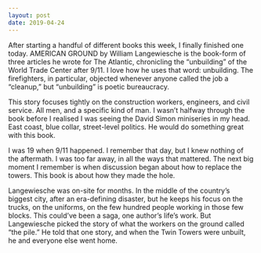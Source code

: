 ```yaml
---
layout: post
date: 2019-04-24
---
```


After starting a handful of different books this week, I finally finished one today. AMERICAN GROUND by William Langewiesche is the book-form of three articles he wrote for The Atlantic, chronicling the “unbuilding” of the World Trade Center after 9/11. I love how he uses that word: unbuilding. The firefighters, in particular, objected whenever anyone called the job a “cleanup,” but “unbuilding” is poetic bureaucracy. 

This story focuses tightly on the construction workers, engineers, and civil service. All men, and a specific kind of man. I wasn’t halfway through the book before I realised I was seeing the David Simon miniseries in my head. East coast, blue collar, street-level politics. He would do something great with this book. 

I was 19 when 9/11 happened. I remember that day, but I knew nothing of the aftermath. I was too far away, in all the ways that mattered. The next big moment I remember is when discussion began about how to replace the towers. This book is about how they made the hole.

Langewiesche was on-site for months. In the middle of the country’s biggest city, after an era-defining disaster, but he keeps his focus on the trucks, on the uniforms, on the few hundred people working in those few blocks. This could’ve been a saga, one author’s life’s work. But Langewiesche picked the story of what the workers on the ground called “the pile.” He told that one story, and when the Twin Towers were unbuilt, he and everyone else went home. 
